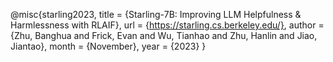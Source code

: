 

@misc{starling2023,
    title = {Starling-7B: Improving LLM Helpfulness & Harmlessness with RLAIF},
    url = {https://starling.cs.berkeley.edu/},
    author = {Zhu, Banghua and Frick, Evan and Wu, Tianhao and Zhu, Hanlin and Jiao, Jiantao},
    month = {November},
    year = {2023}
}
